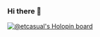 ### Hi there 👋
[![@etcasual's Holopin board](https://holopin.io/api/user/board?user=etcasual)](https://holopin.io/@etcasual)

<!--
**ETCasual/ETCasual** is a ✨ _special_ ✨ repository because its `README.md` (this file) appears on your GitHub profile.

Here are some ideas to get you started:

- 🔭 I’m currently working on ...
- 🌱 I’m currently learning ...
- 👯 I’m looking to collaborate on ...
- 🤔 I’m looking for help with ...
- 💬 Ask me about ...
- 📫 How to reach me: ...
- 😄 Pronouns: ...
- ⚡ Fun fact: ...
-->
